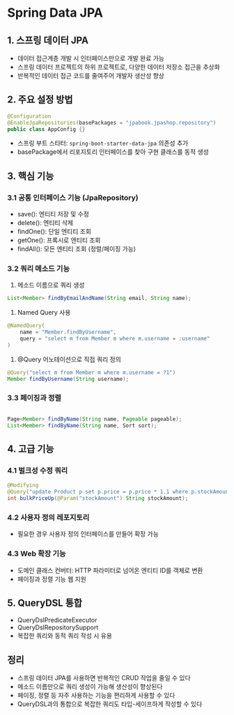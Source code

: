# Spring Data JPA

## 1. 스프링 데이터 JPA

- 데이터 접근계층 개발 시 인터페이스만으로 개발 완료 가능
- 스프링 데이터 프로젝트의 하위 프로젝트로, 다양한 데이터 저장소 접근을 추상화
- 반복적인 데이터 접근 코드를 줄여주어 개발자 생산성 향상

## 2. 주요 설정 방법

```java
@Configuration
@EnableJpaRepositories(basePackages = "jpabook.jpashop.repository")
public class AppConfig {}

```

- 스프링 부트 스타터: `spring-boot-starter-data-jpa` 의존성 추가
- basePackage에서 리포지토리 인터페이스를 찾아 구현 클래스를 동적 생성

## 3. 핵심 기능

### 3.1 공통 인터페이스 기능 (JpaRepository)

- save(): 엔티티 저장 및 수정
- delete(): 엔티티 삭제
- findOne(): 단일 엔티티 조회
- getOne(): 프록시로 엔티티 조회
- findAll(): 모든 엔티티 조회 (정렬/페이징 가능)

### 3.2 쿼리 메소드 기능

1. 메소드 이름으로 쿼리 생성

```java
List<Member> findByEmailAndName(String email, String name);

```

1. Named Query 사용

```java
@NamedQuery(
    name = "Member.findByUsername",
    query = "select m from Member m where m.username = :username"
)

```

1. @Query 어노테이션으로 직접 쿼리 정의

```java
@Query("select m from Member m where m.username = ?1")
Member findByUsername(String username);

```

### 3.3 페이징과 정렬

```java

Page<Member> findByName(String name, Pageable pageable);
List<Member> findByName(String name, Sort sort);

```

## 4. 고급 기능

### 4.1 벌크성 수정 쿼리

```java
@Modifying
@Query("update Product p set p.price = p.price * 1.1 where p.stockAmount < :stockAmount")
int bulkPriceUp(@Param("stockAmount") String stockAmount);

```

### 4.2 사용자 정의 레포지토리

- 필요한 경우 사용자 정의 인터페이스를 만들어 확장 가능

### 4.3 Web 확장 기능

- 도메인 클래스 컨버터: HTTP 파라미터로 넘어온 엔티티 ID를 객체로 변환
- 페이징과 정렬 기능 웹 지원

## 5. QueryDSL 통합

- QueryDslPredicateExecutor
- QueryDslRepositorySupport
- 복잡한 쿼리와 동적 쿼리 작성 시 유용

## 정리

- 스프링 데이터 JPA를 사용하면 반복적인 CRUD 작업을 줄일 수 있다
- 메소드 이름만으로 쿼리 생성이 가능해 생산성이 향상된다
- 페이징, 정렬 등 자주 사용하는 기능을 편리하게 사용할 수 있다
- QueryDSL과의 통합으로 복잡한 쿼리도 타입-세이프하게 작성할 수 있다

